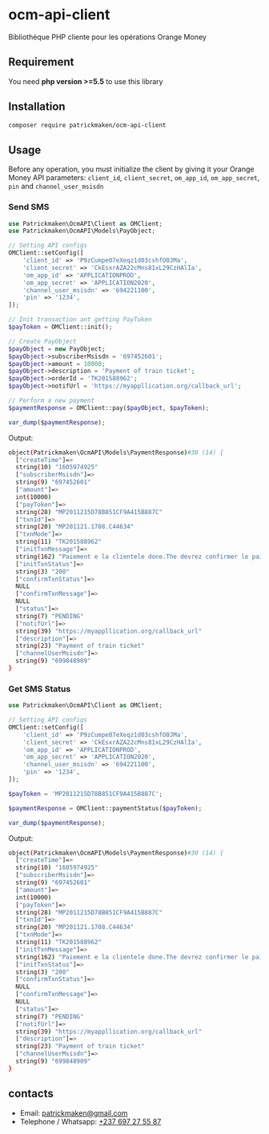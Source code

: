 # ocm-api-client
Bibliothèque PHP cliente pour les opérations Orange Money

## Requirement

You need **php version >=5.5** to use this library

## Installation

```bash
composer require patrickmaken/ocm-api-client
```

## Usage

Before any operation, you must initialize the client by giving it your Orange Money API parameters: `client_id`, `client_secret`, `om_app_id`, `om_app_secret`, `pin` and `channel_user_msisdn`

### Send SMS

```php
use Patrickmaken\OcmAPI\Client as OMClient;
use Patrickmaken\OcmAPI\Models\PayObject;

// Setting API configs
OMClient::setConfig([
    'client_id' => 'P9zCumpe07eXeqz1d03cshfO0JMa',
    'client_secret' => 'CkEsxrAZA22cMns81xL29CzHAlIa',
    'om_app_id' => 'APPLICATIONPROD',
    'om_app_secret' => 'APPLICATION2020',
    'channel_user_msisdn' => '694221100',
    'pin' => '1234',
]);

// Init transaction ant getting PayToken
$payToken = OMClient::init();

// Create PayObject
$payObject = new PayObject;
$payObject->subscriberMsisdn = '697452601';
$payObject->amount = 10000;
$payObject->description = 'Payment of train ticket';
$payObject->orderId = 'TK201588962';
$payObject->notifUrl = 'https://myappllication.org/callback_url';

// Perform a new payment
$paymentResponse = OMClient::pay($payObject, $payToken);

var_dump($paymentResponse);
```

Output:
```bash
object(Patrickmaken\OcmAPI\Models\PaymentResponse)#30 (14) {
  ["createTime"]=>
  string(10) "1605974925"
  ["subscriberMsisdn"]=>
  string(9) "697452601"
  ["amount"]=>
  int(10000)
  ["payToken"]=>
  string(28) "MP2011215D78B851CF9A415B887C"
  ["txnId"]=>
  string(20) "MP201121.1708.C44634"
  ["txnMode"]=>
  string(11) "TK201588962"
  ["initTxnMessage"]=>
  string(162) "Paiement e la clientele done.The devrez confirmer le paiement en saisissant son code PIN et vous recevrez alors un SMS. Merci dutiliser des services Orange Money."
  ["initTxnStatus"]=>
  string(3) "200"
  ["confirmTxnStatus"]=>
  NULL
  ["confirmTxnMessage"]=>
  NULL
  ["status"]=>
  string(7) "PENDING"
  ["notifUrl"]=>
  string(39) "https://myappllication.org/callback_url"
  ["description"]=>
  string(23) "Payment of train ticket"
  ["channelUserMsisdn"]=>
  string(9) "699848909"
}
```

### Get SMS Status

```php
use Patrickmaken\OcmAPI\Client as OMClient;

// Setting API configs
OMClient::setConfig([
    'client_id' => 'P9zCumpe07eXeqz1d03cshfO0JMa',
    'client_secret' => 'CkEsxrAZA22cMns81xL29CzHAlIa',
    'om_app_id' => 'APPLICATIONPROD',
    'om_app_secret' => 'APPLICATION2020',
    'channel_user_msisdn' => '694221100',
    'pin' => '1234',
]);

$payToken = 'MP2011215D78B851CF9A415B887C';

$paymentResponse = OMClient::paymentStatus($payToken);

var_dump($paymentResponse);
```

Output:
```bash
object(Patrickmaken\OcmAPI\Models\PaymentResponse)#30 (14) {
  ["createTime"]=>
  string(10) "1605974925"
  ["subscriberMsisdn"]=>
  string(9) "697452601"
  ["amount"]=>
  int(10000)
  ["payToken"]=>
  string(28) "MP2011215D78B851CF9A415B887C"
  ["txnId"]=>
  string(20) "MP201121.1708.C44634"
  ["txnMode"]=>
  string(11) "TK201588962"
  ["initTxnMessage"]=>
  string(162) "Paiement e la clientele done.The devrez confirmer le paiement en saisissant son code PIN et vous recevrez alors un SMS. Merci dutiliser des services Orange Money."
  ["initTxnStatus"]=>
  string(3) "200"
  ["confirmTxnStatus"]=>
  NULL
  ["confirmTxnMessage"]=>
  NULL
  ["status"]=>
  string(7) "PENDING"
  ["notifUrl"]=>
  string(39) "https://myappllication.org/callback_url"
  ["description"]=>
  string(23) "Payment of train ticket"
  ["channelUserMsisdn"]=>
  string(9) "699848909"
}
```

## contacts
+ Email: [patrickmaken@gmail.com](mailto:patrickmaken@gmail.com)
+ Telephone / Whatsapp: [+237 697 27 55 87](https://wa.me/237697275587)
